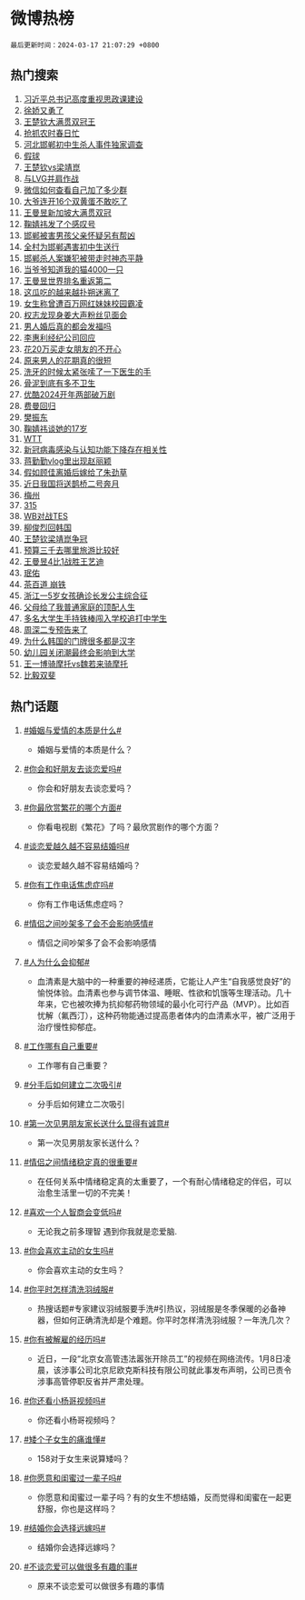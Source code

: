# 微博热榜

`最后更新时间：2024-03-17 21:07:29 +0800`

## 热门搜索

1. [习近平总书记高度重视思政课建设](https://m.weibo.cn/search?containerid=100103type%3D1%26t%3D10%26q%3D%23%E4%B9%A0%E8%BF%91%E5%B9%B3%E6%80%BB%E4%B9%A6%E8%AE%B0%E9%AB%98%E5%BA%A6%E9%87%8D%E8%A7%86%E6%80%9D%E6%94%BF%E8%AF%BE%E5%BB%BA%E8%AE%BE%23&stream_entry_id=51&isnewpage=1&extparam=seat%3D1%26c_type%3D51%26dgr%3D0%26filter_type%3Drealtimehot%26cate%3D10103%26stream_entry_id%3D51%26pos%3D0%26q%3D%2523%25E4%25B9%25A0%25E8%25BF%2591%25E5%25B9%25B3%25E6%2580%25BB%25E4%25B9%25A6%25E8%25AE%25B0%25E9%25AB%2598%25E5%25BA%25A6%25E9%2587%258D%25E8%25A7%2586%25E6%2580%259D%25E6%2594%25BF%25E8%25AF%25BE%25E5%25BB%25BA%25E8%25AE%25BE%2523%26display_time%3D1710680848%26pre_seqid%3D17106808488280711963)
1. [徐娇又勇了](https://m.weibo.cn/search?containerid=100103type%3D1%26t%3D10%26q%3D%23%E5%BE%90%E5%A8%87%E5%8F%88%E5%8B%87%E4%BA%86%23&stream_entry_id=31&isnewpage=1&extparam=seat%3D1%26flag%3D1%26c_type%3D31%26cate%3D5001%26filter_type%3Drealtimehot%26dgr%3D0%26pos%3D0%26lcate%3D5001%26stream_entry_id%3D31%26band_rank%3D1%26realpos%3D1%26q%3D%2523%25E5%25BE%2590%25E5%25A8%2587%25E5%258F%2588%25E5%258B%2587%25E4%25BA%2586%2523%26display_time%3D1710680848%26pre_seqid%3D17106808488280711963)
1. [王楚钦大满贯双冠王](https://m.weibo.cn/search?containerid=100103type%3D1%26t%3D10%26q%3D%23%E7%8E%8B%E6%A5%9A%E9%92%A6%E5%A4%A7%E6%BB%A1%E8%B4%AF%E5%8F%8C%E5%86%A0%E7%8E%8B%23&stream_entry_id=31&isnewpage=1&extparam=seat%3D1%26flag%3D1%26c_type%3D31%26cate%3D5001%26filter_type%3Drealtimehot%26dgr%3D0%26pos%3D1%26lcate%3D5001%26stream_entry_id%3D31%26band_rank%3D2%26realpos%3D2%26q%3D%2523%25E7%258E%258B%25E6%25A5%259A%25E9%2592%25A6%25E5%25A4%25A7%25E6%25BB%25A1%25E8%25B4%25AF%25E5%258F%258C%25E5%2586%25A0%25E7%258E%258B%2523%26display_time%3D1710680848%26pre_seqid%3D17106808488280711963)
1. [抢抓农时春日忙](https://m.weibo.cn/search?containerid=100103type%3D1%26t%3D10%26q%3D%23%E6%8A%A2%E6%8A%93%E5%86%9C%E6%97%B6%E6%98%A5%E6%97%A5%E5%BF%99%23&stream_entry_id=31&isnewpage=1&extparam=seat%3D1%26flag%3D1%26c_type%3D31%26cate%3D5001%26filter_type%3Drealtimehot%26dgr%3D0%26pos%3D2%26lcate%3D5001%26stream_entry_id%3D31%26band_rank%3D3%26realpos%3D3%26q%3D%2523%25E6%258A%25A2%25E6%258A%2593%25E5%2586%259C%25E6%2597%25B6%25E6%2598%25A5%25E6%2597%25A5%25E5%25BF%2599%2523%26display_time%3D1710680848%26pre_seqid%3D17106808488280711963)
1. [河北邯郸初中生杀人事件独家调查](https://m.weibo.cn/search?containerid=100103type%3D1%26t%3D10%26q%3D%23%E6%B2%B3%E5%8C%97%E9%82%AF%E9%83%B8%E5%88%9D%E4%B8%AD%E7%94%9F%E6%9D%80%E4%BA%BA%E4%BA%8B%E4%BB%B6%E7%8B%AC%E5%AE%B6%E8%B0%83%E6%9F%A5%23&stream_entry_id=31&isnewpage=1&extparam=seat%3D1%26flag%3D1%26c_type%3D31%26cate%3D5001%26filter_type%3Drealtimehot%26dgr%3D0%26pos%3D3%26lcate%3D5001%26stream_entry_id%3D31%26band_rank%3D4%26realpos%3D4%26q%3D%2523%25E6%25B2%25B3%25E5%258C%2597%25E9%2582%25AF%25E9%2583%25B8%25E5%2588%259D%25E4%25B8%25AD%25E7%2594%259F%25E6%259D%2580%25E4%25BA%25BA%25E4%25BA%258B%25E4%25BB%25B6%25E7%258B%25AC%25E5%25AE%25B6%25E8%25B0%2583%25E6%259F%25A5%2523%26display_time%3D1710680848%26pre_seqid%3D17106808488280711963)
1. [假球](https://m.weibo.cn/search?containerid=100103type%3D1%26t%3D10%26q%3D%E5%81%87%E7%90%83&stream_entry_id=31&isnewpage=1&extparam=seat%3D1%26flag%3D1%26c_type%3D31%26cate%3D5001%26filter_type%3Drealtimehot%26dgr%3D0%26pos%3D4%26lcate%3D5001%26stream_entry_id%3D31%26band_rank%3D5%26realpos%3D5%26q%3D%25E5%2581%2587%25E7%2590%2583%26display_time%3D1710680848%26pre_seqid%3D17106808488280711963)
1. [王楚钦vs梁靖崑](https://m.weibo.cn/search?containerid=100103type%3D1%26t%3D10%26q%3D%23%E7%8E%8B%E6%A5%9A%E9%92%A6vs%E6%A2%81%E9%9D%96%E5%B4%91%23&stream_entry_id=31&isnewpage=1&extparam=seat%3D1%26flag%3D1%26c_type%3D31%26cate%3D5001%26filter_type%3Drealtimehot%26dgr%3D0%26pos%3D5%26lcate%3D5001%26stream_entry_id%3D31%26band_rank%3D6%26realpos%3D6%26q%3D%2523%25E7%258E%258B%25E6%25A5%259A%25E9%2592%25A6vs%25E6%25A2%2581%25E9%259D%2596%25E5%25B4%2591%2523%26display_time%3D1710680848%26pre_seqid%3D17106808488280711963)
1. [与LVG并肩作战](https://m.weibo.cn/search?containerid=100103type%3D1%26t%3D10%26q%3D%23%E4%B8%8ELVG%E5%B9%B6%E8%82%A9%E4%BD%9C%E6%88%98%23&stream_entry_id=31&isnewpage=1&extparam=seat%3D1%26c_type%3D31%26cate%3D5001%26topic_ad%3D1%26adid%3D227342%26band_rank%3D7%26dgr%3D0%26is_ad_pos%3D1%26lcate%3D5001%26filter_type%3Drealtimehot%26stream_entry_id%3D31%26pos%3D6%26q%3D%2523%25E4%25B8%258ELVG%25E5%25B9%25B6%25E8%2582%25A9%25E4%25BD%259C%25E6%2588%2598%2523%26display_time%3D1710680848%26pre_seqid%3D17106808488280711963)
1. [微信如何查看自己加了多少群](https://m.weibo.cn/search?containerid=100103type%3D1%26t%3D10%26q%3D%23%E5%BE%AE%E4%BF%A1%E5%A6%82%E4%BD%95%E6%9F%A5%E7%9C%8B%E8%87%AA%E5%B7%B1%E5%8A%A0%E4%BA%86%E5%A4%9A%E5%B0%91%E7%BE%A4%23&stream_entry_id=31&isnewpage=1&extparam=seat%3D1%26flag%3D2%26c_type%3D31%26cate%3D5001%26filter_type%3Drealtimehot%26dgr%3D0%26pos%3D7%26lcate%3D5001%26stream_entry_id%3D31%26band_rank%3D7%26realpos%3D7%26q%3D%2523%25E5%25BE%25AE%25E4%25BF%25A1%25E5%25A6%2582%25E4%25BD%2595%25E6%259F%25A5%25E7%259C%258B%25E8%2587%25AA%25E5%25B7%25B1%25E5%258A%25A0%25E4%25BA%2586%25E5%25A4%259A%25E5%25B0%2591%25E7%25BE%25A4%2523%26display_time%3D1710680848%26pre_seqid%3D17106808488280711963)
1. [大爷连开16个双黄蛋不敢吃了](https://m.weibo.cn/search?containerid=100103type%3D1%26t%3D10%26q%3D%23%E5%A4%A7%E7%88%B7%E8%BF%9E%E5%BC%8016%E4%B8%AA%E5%8F%8C%E9%BB%84%E8%9B%8B%E4%B8%8D%E6%95%A2%E5%90%83%E4%BA%86%23&stream_entry_id=31&isnewpage=1&extparam=seat%3D1%26flag%3D0%26c_type%3D31%26cate%3D5001%26filter_type%3Drealtimehot%26dgr%3D0%26pos%3D8%26lcate%3D5001%26stream_entry_id%3D31%26band_rank%3D8%26realpos%3D8%26q%3D%2523%25E5%25A4%25A7%25E7%2588%25B7%25E8%25BF%259E%25E5%25BC%258016%25E4%25B8%25AA%25E5%258F%258C%25E9%25BB%2584%25E8%259B%258B%25E4%25B8%258D%25E6%2595%25A2%25E5%2590%2583%25E4%25BA%2586%2523%26display_time%3D1710680848%26pre_seqid%3D17106808488280711963)
1. [王曼昱新加坡大满贯双冠](https://m.weibo.cn/search?containerid=100103type%3D1%26t%3D10%26q%3D%23%E7%8E%8B%E6%9B%BC%E6%98%B1%E6%96%B0%E5%8A%A0%E5%9D%A1%E5%A4%A7%E6%BB%A1%E8%B4%AF%E5%8F%8C%E5%86%A0%23&stream_entry_id=31&isnewpage=1&extparam=seat%3D1%26flag%3D1%26c_type%3D31%26cate%3D5001%26filter_type%3Drealtimehot%26dgr%3D0%26pos%3D9%26lcate%3D5001%26stream_entry_id%3D31%26band_rank%3D9%26realpos%3D9%26q%3D%2523%25E7%258E%258B%25E6%259B%25BC%25E6%2598%25B1%25E6%2596%25B0%25E5%258A%25A0%25E5%259D%25A1%25E5%25A4%25A7%25E6%25BB%25A1%25E8%25B4%25AF%25E5%258F%258C%25E5%2586%25A0%2523%26display_time%3D1710680848%26pre_seqid%3D17106808488280711963)
1. [鞠婧祎发了个感叹号](https://m.weibo.cn/search?containerid=100103type%3D1%26t%3D10%26q%3D%23%E9%9E%A0%E5%A9%A7%E7%A5%8E%E5%8F%91%E4%BA%86%E4%B8%AA%E6%84%9F%E5%8F%B9%E5%8F%B7%23&stream_entry_id=31&isnewpage=1&extparam=seat%3D1%26flag%3D2%26c_type%3D31%26cate%3D5001%26filter_type%3Drealtimehot%26dgr%3D0%26pos%3D10%26lcate%3D5001%26stream_entry_id%3D31%26band_rank%3D10%26realpos%3D10%26q%3D%2523%25E9%259E%25A0%25E5%25A9%25A7%25E7%25A5%258E%25E5%258F%2591%25E4%25BA%2586%25E4%25B8%25AA%25E6%2584%259F%25E5%258F%25B9%25E5%258F%25B7%2523%26display_time%3D1710680848%26pre_seqid%3D17106808488280711963)
1. [邯郸被害男孩父亲怀疑另有帮凶](https://m.weibo.cn/search?containerid=100103type%3D1%26t%3D10%26q%3D%23%E9%82%AF%E9%83%B8%E8%A2%AB%E5%AE%B3%E7%94%B7%E5%AD%A9%E7%88%B6%E4%BA%B2%E6%80%80%E7%96%91%E5%8F%A6%E6%9C%89%E5%B8%AE%E5%87%B6%23&stream_entry_id=31&isnewpage=1&extparam=seat%3D1%26flag%3D1%26c_type%3D31%26cate%3D5001%26filter_type%3Drealtimehot%26dgr%3D0%26pos%3D11%26lcate%3D5001%26stream_entry_id%3D31%26band_rank%3D11%26realpos%3D11%26q%3D%2523%25E9%2582%25AF%25E9%2583%25B8%25E8%25A2%25AB%25E5%25AE%25B3%25E7%2594%25B7%25E5%25AD%25A9%25E7%2588%25B6%25E4%25BA%25B2%25E6%2580%2580%25E7%2596%2591%25E5%258F%25A6%25E6%259C%2589%25E5%25B8%25AE%25E5%2587%25B6%2523%26display_time%3D1710680848%26pre_seqid%3D17106808488280711963)
1. [全村为邯郸遇害初中生送行](https://m.weibo.cn/search?containerid=100103type%3D1%26t%3D10%26q%3D%23%E5%85%A8%E6%9D%91%E4%B8%BA%E9%82%AF%E9%83%B8%E9%81%87%E5%AE%B3%E5%88%9D%E4%B8%AD%E7%94%9F%E9%80%81%E8%A1%8C%23&stream_entry_id=31&isnewpage=1&extparam=seat%3D1%26flag%3D1%26c_type%3D31%26cate%3D5001%26filter_type%3Drealtimehot%26dgr%3D0%26pos%3D12%26lcate%3D5001%26stream_entry_id%3D31%26band_rank%3D12%26realpos%3D12%26q%3D%2523%25E5%2585%25A8%25E6%259D%2591%25E4%25B8%25BA%25E9%2582%25AF%25E9%2583%25B8%25E9%2581%2587%25E5%25AE%25B3%25E5%2588%259D%25E4%25B8%25AD%25E7%2594%259F%25E9%2580%2581%25E8%25A1%258C%2523%26display_time%3D1710680848%26pre_seqid%3D17106808488280711963)
1. [邯郸杀人案嫌犯被带走时神态平静](https://m.weibo.cn/search?containerid=100103type%3D1%26t%3D10%26q%3D%23%E9%82%AF%E9%83%B8%E6%9D%80%E4%BA%BA%E6%A1%88%E5%AB%8C%E7%8A%AF%E8%A2%AB%E5%B8%A6%E8%B5%B0%E6%97%B6%E7%A5%9E%E6%80%81%E5%B9%B3%E9%9D%99%23&stream_entry_id=31&isnewpage=1&extparam=seat%3D1%26flag%3D1%26c_type%3D31%26cate%3D5001%26filter_type%3Drealtimehot%26dgr%3D0%26pos%3D13%26lcate%3D5001%26stream_entry_id%3D31%26band_rank%3D13%26realpos%3D13%26q%3D%2523%25E9%2582%25AF%25E9%2583%25B8%25E6%259D%2580%25E4%25BA%25BA%25E6%25A1%2588%25E5%25AB%258C%25E7%258A%25AF%25E8%25A2%25AB%25E5%25B8%25A6%25E8%25B5%25B0%25E6%2597%25B6%25E7%25A5%259E%25E6%2580%2581%25E5%25B9%25B3%25E9%259D%2599%2523%26display_time%3D1710680848%26pre_seqid%3D17106808488280711963)
1. [当爷爷知道我的猫4000一只](https://m.weibo.cn/search?containerid=100103type%3D1%26t%3D10%26q%3D%23%E5%BD%93%E7%88%B7%E7%88%B7%E7%9F%A5%E9%81%93%E6%88%91%E7%9A%84%E7%8C%AB4000%E4%B8%80%E5%8F%AA%23&stream_entry_id=31&isnewpage=1&extparam=seat%3D1%26flag%3D1%26c_type%3D31%26cate%3D5001%26filter_type%3Drealtimehot%26dgr%3D0%26pos%3D14%26lcate%3D5001%26stream_entry_id%3D31%26band_rank%3D14%26realpos%3D14%26q%3D%2523%25E5%25BD%2593%25E7%2588%25B7%25E7%2588%25B7%25E7%259F%25A5%25E9%2581%2593%25E6%2588%2591%25E7%259A%2584%25E7%258C%25AB4000%25E4%25B8%2580%25E5%258F%25AA%2523%26display_time%3D1710680848%26pre_seqid%3D17106808488280711963)
1. [王曼昱世界排名重返第二](https://m.weibo.cn/search?containerid=100103type%3D1%26t%3D10%26q%3D%23%E7%8E%8B%E6%9B%BC%E6%98%B1%E4%B8%96%E7%95%8C%E6%8E%92%E5%90%8D%E9%87%8D%E8%BF%94%E7%AC%AC%E4%BA%8C%23&stream_entry_id=31&isnewpage=1&extparam=seat%3D1%26flag%3D1%26c_type%3D31%26cate%3D5001%26filter_type%3Drealtimehot%26dgr%3D0%26pos%3D15%26lcate%3D5001%26stream_entry_id%3D31%26band_rank%3D15%26realpos%3D15%26q%3D%2523%25E7%258E%258B%25E6%259B%25BC%25E6%2598%25B1%25E4%25B8%2596%25E7%2595%258C%25E6%258E%2592%25E5%2590%258D%25E9%2587%258D%25E8%25BF%2594%25E7%25AC%25AC%25E4%25BA%258C%2523%26display_time%3D1710680848%26pre_seqid%3D17106808488280711963)
1. [这瓜吃的越来越扑朔迷离了](https://m.weibo.cn/search?containerid=100103type%3D1%26t%3D10%26q%3D%23%E8%BF%99%E7%93%9C%E5%90%83%E7%9A%84%E8%B6%8A%E6%9D%A5%E8%B6%8A%E6%89%91%E6%9C%94%E8%BF%B7%E7%A6%BB%E4%BA%86%23&stream_entry_id=31&isnewpage=1&extparam=seat%3D1%26flag%3D1%26c_type%3D31%26cate%3D5001%26filter_type%3Drealtimehot%26dgr%3D0%26pos%3D16%26lcate%3D5001%26stream_entry_id%3D31%26band_rank%3D16%26realpos%3D16%26q%3D%2523%25E8%25BF%2599%25E7%2593%259C%25E5%2590%2583%25E7%259A%2584%25E8%25B6%258A%25E6%259D%25A5%25E8%25B6%258A%25E6%2589%2591%25E6%259C%2594%25E8%25BF%25B7%25E7%25A6%25BB%25E4%25BA%2586%2523%26display_time%3D1710680848%26pre_seqid%3D17106808488280711963)
1. [女生称曾遭百万网红妹妹校园霸凌](https://m.weibo.cn/search?containerid=100103type%3D1%26t%3D10%26q%3D%23%E5%A5%B3%E7%94%9F%E7%A7%B0%E6%9B%BE%E9%81%AD%E7%99%BE%E4%B8%87%E7%BD%91%E7%BA%A2%E5%A6%B9%E5%A6%B9%E6%A0%A1%E5%9B%AD%E9%9C%B8%E5%87%8C%23&stream_entry_id=31&isnewpage=1&extparam=seat%3D1%26flag%3D1%26c_type%3D31%26cate%3D5001%26filter_type%3Drealtimehot%26dgr%3D0%26pos%3D17%26lcate%3D5001%26stream_entry_id%3D31%26band_rank%3D17%26realpos%3D17%26q%3D%2523%25E5%25A5%25B3%25E7%2594%259F%25E7%25A7%25B0%25E6%259B%25BE%25E9%2581%25AD%25E7%2599%25BE%25E4%25B8%2587%25E7%25BD%2591%25E7%25BA%25A2%25E5%25A6%25B9%25E5%25A6%25B9%25E6%25A0%25A1%25E5%259B%25AD%25E9%259C%25B8%25E5%2587%258C%2523%26display_time%3D1710680848%26pre_seqid%3D17106808488280711963)
1. [权志龙现身姜大声粉丝见面会](https://m.weibo.cn/search?containerid=100103type%3D1%26t%3D10%26q%3D%23%E6%9D%83%E5%BF%97%E9%BE%99%E7%8E%B0%E8%BA%AB%E5%A7%9C%E5%A4%A7%E5%A3%B0%E7%B2%89%E4%B8%9D%E8%A7%81%E9%9D%A2%E4%BC%9A%23&stream_entry_id=31&isnewpage=1&extparam=seat%3D1%26flag%3D1%26c_type%3D31%26cate%3D5001%26filter_type%3Drealtimehot%26dgr%3D0%26pos%3D18%26lcate%3D5001%26stream_entry_id%3D31%26band_rank%3D18%26realpos%3D18%26q%3D%2523%25E6%259D%2583%25E5%25BF%2597%25E9%25BE%2599%25E7%258E%25B0%25E8%25BA%25AB%25E5%25A7%259C%25E5%25A4%25A7%25E5%25A3%25B0%25E7%25B2%2589%25E4%25B8%259D%25E8%25A7%2581%25E9%259D%25A2%25E4%25BC%259A%2523%26display_time%3D1710680848%26pre_seqid%3D17106808488280711963)
1. [男人婚后真的都会发福吗](https://m.weibo.cn/search?containerid=100103type%3D1%26t%3D10%26q%3D%23%E7%94%B7%E4%BA%BA%E5%A9%9A%E5%90%8E%E7%9C%9F%E7%9A%84%E9%83%BD%E4%BC%9A%E5%8F%91%E7%A6%8F%E5%90%97%23&stream_entry_id=31&isnewpage=1&extparam=seat%3D1%26flag%3D1%26c_type%3D31%26cate%3D5001%26filter_type%3Drealtimehot%26dgr%3D0%26pos%3D19%26lcate%3D5001%26stream_entry_id%3D31%26band_rank%3D19%26realpos%3D19%26q%3D%2523%25E7%2594%25B7%25E4%25BA%25BA%25E5%25A9%259A%25E5%2590%258E%25E7%259C%259F%25E7%259A%2584%25E9%2583%25BD%25E4%25BC%259A%25E5%258F%2591%25E7%25A6%258F%25E5%2590%2597%2523%26display_time%3D1710680848%26pre_seqid%3D17106808488280711963)
1. [李惠利经纪公司回应](https://m.weibo.cn/search?containerid=100103type%3D1%26t%3D10%26q%3D%23%E6%9D%8E%E6%83%A0%E5%88%A9%E7%BB%8F%E7%BA%AA%E5%85%AC%E5%8F%B8%E5%9B%9E%E5%BA%94%23&stream_entry_id=31&isnewpage=1&extparam=seat%3D1%26flag%3D0%26c_type%3D31%26cate%3D5001%26filter_type%3Drealtimehot%26dgr%3D0%26pos%3D20%26lcate%3D5001%26stream_entry_id%3D31%26band_rank%3D20%26realpos%3D20%26q%3D%2523%25E6%259D%258E%25E6%2583%25A0%25E5%2588%25A9%25E7%25BB%258F%25E7%25BA%25AA%25E5%2585%25AC%25E5%258F%25B8%25E5%259B%259E%25E5%25BA%2594%2523%26display_time%3D1710680848%26pre_seqid%3D17106808488280711963)
1. [花20万买走女朋友的不开心](https://m.weibo.cn/search?containerid=100103type%3D1%26t%3D10%26q%3D%23%E8%8A%B120%E4%B8%87%E4%B9%B0%E8%B5%B0%E5%A5%B3%E6%9C%8B%E5%8F%8B%E7%9A%84%E4%B8%8D%E5%BC%80%E5%BF%83%23&stream_entry_id=31&isnewpage=1&extparam=seat%3D1%26flag%3D1%26c_type%3D31%26cate%3D5001%26filter_type%3Drealtimehot%26dgr%3D0%26pos%3D21%26lcate%3D5001%26stream_entry_id%3D31%26band_rank%3D21%26realpos%3D21%26q%3D%2523%25E8%258A%25B120%25E4%25B8%2587%25E4%25B9%25B0%25E8%25B5%25B0%25E5%25A5%25B3%25E6%259C%258B%25E5%258F%258B%25E7%259A%2584%25E4%25B8%258D%25E5%25BC%2580%25E5%25BF%2583%2523%26display_time%3D1710680848%26pre_seqid%3D17106808488280711963)
1. [原来男人的花期真的很短](https://m.weibo.cn/search?containerid=100103type%3D1%26t%3D10%26q%3D%23%E5%8E%9F%E6%9D%A5%E7%94%B7%E4%BA%BA%E7%9A%84%E8%8A%B1%E6%9C%9F%E7%9C%9F%E7%9A%84%E5%BE%88%E7%9F%AD%23&stream_entry_id=31&isnewpage=1&extparam=seat%3D1%26flag%3D1%26c_type%3D31%26cate%3D5001%26filter_type%3Drealtimehot%26dgr%3D0%26pos%3D22%26lcate%3D5001%26stream_entry_id%3D31%26band_rank%3D22%26realpos%3D22%26q%3D%2523%25E5%258E%259F%25E6%259D%25A5%25E7%2594%25B7%25E4%25BA%25BA%25E7%259A%2584%25E8%258A%25B1%25E6%259C%259F%25E7%259C%259F%25E7%259A%2584%25E5%25BE%2588%25E7%259F%25AD%2523%26display_time%3D1710680848%26pre_seqid%3D17106808488280711963)
1. [洗牙的时候太紧张嗦了一下医生的手](https://m.weibo.cn/search?containerid=100103type%3D1%26t%3D10%26q%3D%23%E6%B4%97%E7%89%99%E7%9A%84%E6%97%B6%E5%80%99%E5%A4%AA%E7%B4%A7%E5%BC%A0%E5%97%A6%E4%BA%86%E4%B8%80%E4%B8%8B%E5%8C%BB%E7%94%9F%E7%9A%84%E6%89%8B%23&stream_entry_id=31&isnewpage=1&extparam=seat%3D1%26flag%3D0%26c_type%3D31%26cate%3D5001%26filter_type%3Drealtimehot%26dgr%3D0%26pos%3D23%26lcate%3D5001%26stream_entry_id%3D31%26band_rank%3D23%26realpos%3D23%26q%3D%2523%25E6%25B4%2597%25E7%2589%2599%25E7%259A%2584%25E6%2597%25B6%25E5%2580%2599%25E5%25A4%25AA%25E7%25B4%25A7%25E5%25BC%25A0%25E5%2597%25A6%25E4%25BA%2586%25E4%25B8%2580%25E4%25B8%258B%25E5%258C%25BB%25E7%2594%259F%25E7%259A%2584%25E6%2589%258B%2523%26display_time%3D1710680848%26pre_seqid%3D17106808488280711963)
1. [骨泥到底有多不卫生](https://m.weibo.cn/search?containerid=100103type%3D1%26t%3D10%26q%3D%23%E9%AA%A8%E6%B3%A5%E5%88%B0%E5%BA%95%E6%9C%89%E5%A4%9A%E4%B8%8D%E5%8D%AB%E7%94%9F%23&stream_entry_id=31&isnewpage=1&extparam=seat%3D1%26flag%3D0%26c_type%3D31%26cate%3D5001%26filter_type%3Drealtimehot%26dgr%3D0%26pos%3D24%26lcate%3D5001%26stream_entry_id%3D31%26band_rank%3D24%26realpos%3D24%26q%3D%2523%25E9%25AA%25A8%25E6%25B3%25A5%25E5%2588%25B0%25E5%25BA%2595%25E6%259C%2589%25E5%25A4%259A%25E4%25B8%258D%25E5%258D%25AB%25E7%2594%259F%2523%26display_time%3D1710680848%26pre_seqid%3D17106808488280711963)
1. [优酷2024开年两部破万剧](https://m.weibo.cn/search?containerid=100103type%3D1%26t%3D10%26q%3D%23%E4%BC%98%E9%85%B72024%E5%BC%80%E5%B9%B4%E4%B8%A4%E9%83%A8%E7%A0%B4%E4%B8%87%E5%89%A7%23&stream_entry_id=31&isnewpage=1&extparam=seat%3D1%26flag%3D0%26c_type%3D31%26cate%3D5001%26filter_type%3Drealtimehot%26dgr%3D0%26pos%3D25%26lcate%3D5001%26stream_entry_id%3D31%26band_rank%3D25%26realpos%3D25%26q%3D%2523%25E4%25BC%2598%25E9%2585%25B72024%25E5%25BC%2580%25E5%25B9%25B4%25E4%25B8%25A4%25E9%2583%25A8%25E7%25A0%25B4%25E4%25B8%2587%25E5%2589%25A7%2523%26display_time%3D1710680848%26pre_seqid%3D17106808488280711963)
1. [费曼回归](https://m.weibo.cn/search?containerid=100103type%3D1%26t%3D10%26q%3D%E8%B4%B9%E6%9B%BC%E5%9B%9E%E5%BD%92&stream_entry_id=31&isnewpage=1&extparam=seat%3D1%26flag%3D0%26c_type%3D31%26cate%3D5001%26filter_type%3Drealtimehot%26dgr%3D0%26pos%3D26%26lcate%3D5001%26stream_entry_id%3D31%26band_rank%3D26%26realpos%3D26%26q%3D%25E8%25B4%25B9%25E6%259B%25BC%25E5%259B%259E%25E5%25BD%2592%26display_time%3D1710680848%26pre_seqid%3D17106808488280711963)
1. [樊振东](https://m.weibo.cn/search?containerid=100103type%3D1%26t%3D10%26q%3D%E6%A8%8A%E6%8C%AF%E4%B8%9C&stream_entry_id=31&isnewpage=1&extparam=seat%3D1%26flag%3D0%26c_type%3D31%26cate%3D5001%26filter_type%3Drealtimehot%26dgr%3D0%26pos%3D27%26lcate%3D5001%26stream_entry_id%3D31%26band_rank%3D27%26realpos%3D27%26q%3D%25E6%25A8%258A%25E6%258C%25AF%25E4%25B8%259C%26display_time%3D1710680848%26pre_seqid%3D17106808488280711963)
1. [鞠婧祎谈她的17岁](https://m.weibo.cn/search?containerid=100103type%3D1%26t%3D10%26q%3D%23%E9%9E%A0%E5%A9%A7%E7%A5%8E%E8%B0%88%E5%A5%B9%E7%9A%8417%E5%B2%81%23&stream_entry_id=31&isnewpage=1&extparam=seat%3D1%26flag%3D1%26c_type%3D31%26cate%3D5001%26filter_type%3Drealtimehot%26dgr%3D0%26pos%3D28%26lcate%3D5001%26stream_entry_id%3D31%26band_rank%3D28%26realpos%3D28%26q%3D%2523%25E9%259E%25A0%25E5%25A9%25A7%25E7%25A5%258E%25E8%25B0%2588%25E5%25A5%25B9%25E7%259A%258417%25E5%25B2%2581%2523%26display_time%3D1710680848%26pre_seqid%3D17106808488280711963)
1. [WTT](https://m.weibo.cn/search?containerid=100103type%3D1%26t%3D10%26q%3DWTT&stream_entry_id=31&isnewpage=1&extparam=seat%3D1%26flag%3D1%26c_type%3D31%26cate%3D5001%26filter_type%3Drealtimehot%26dgr%3D0%26pos%3D29%26lcate%3D5001%26stream_entry_id%3D31%26band_rank%3D29%26realpos%3D29%26q%3DWTT%26display_time%3D1710680848%26pre_seqid%3D17106808488280711963)
1. [新冠病毒感染与认知功能下降存在相关性](https://m.weibo.cn/search?containerid=100103type%3D1%26t%3D10%26q%3D%23%E6%96%B0%E5%86%A0%E7%97%85%E6%AF%92%E6%84%9F%E6%9F%93%E4%B8%8E%E8%AE%A4%E7%9F%A5%E5%8A%9F%E8%83%BD%E4%B8%8B%E9%99%8D%E5%AD%98%E5%9C%A8%E7%9B%B8%E5%85%B3%E6%80%A7%23&stream_entry_id=31&isnewpage=1&extparam=seat%3D1%26flag%3D0%26c_type%3D31%26cate%3D5001%26filter_type%3Drealtimehot%26dgr%3D0%26pos%3D30%26lcate%3D5001%26stream_entry_id%3D31%26band_rank%3D30%26realpos%3D30%26q%3D%2523%25E6%2596%25B0%25E5%2586%25A0%25E7%2597%2585%25E6%25AF%2592%25E6%2584%259F%25E6%259F%2593%25E4%25B8%258E%25E8%25AE%25A4%25E7%259F%25A5%25E5%258A%259F%25E8%2583%25BD%25E4%25B8%258B%25E9%2599%258D%25E5%25AD%2598%25E5%259C%25A8%25E7%259B%25B8%25E5%2585%25B3%25E6%2580%25A7%2523%26display_time%3D1710680848%26pre_seqid%3D17106808488280711963)
1. [蒋勤勤vlog里出现赵丽颖](https://m.weibo.cn/search?containerid=100103type%3D1%26t%3D10%26q%3D%23%E8%92%8B%E5%8B%A4%E5%8B%A4vlog%E9%87%8C%E5%87%BA%E7%8E%B0%E8%B5%B5%E4%B8%BD%E9%A2%96%23&stream_entry_id=31&isnewpage=1&extparam=seat%3D1%26flag%3D1%26c_type%3D31%26cate%3D5001%26filter_type%3Drealtimehot%26dgr%3D0%26pos%3D31%26lcate%3D5001%26stream_entry_id%3D31%26band_rank%3D31%26realpos%3D31%26q%3D%2523%25E8%2592%258B%25E5%258B%25A4%25E5%258B%25A4vlog%25E9%2587%258C%25E5%2587%25BA%25E7%258E%25B0%25E8%25B5%25B5%25E4%25B8%25BD%25E9%25A2%2596%2523%26display_time%3D1710680848%26pre_seqid%3D17106808488280711963)
1. [假如顾佳离婚后嫁给了朱劲草](https://m.weibo.cn/search?containerid=100103type%3D1%26t%3D10%26q%3D%E5%81%87%E5%A6%82%E9%A1%BE%E4%BD%B3%E7%A6%BB%E5%A9%9A%E5%90%8E%E5%AB%81%E7%BB%99%E4%BA%86%E6%9C%B1%E5%8A%B2%E8%8D%89&stream_entry_id=31&isnewpage=1&extparam=seat%3D1%26flag%3D1%26c_type%3D31%26cate%3D5001%26filter_type%3Drealtimehot%26dgr%3D0%26pos%3D32%26lcate%3D5001%26stream_entry_id%3D31%26band_rank%3D32%26realpos%3D32%26q%3D%25E5%2581%2587%25E5%25A6%2582%25E9%25A1%25BE%25E4%25BD%25B3%25E7%25A6%25BB%25E5%25A9%259A%25E5%2590%258E%25E5%25AB%2581%25E7%25BB%2599%25E4%25BA%2586%25E6%259C%25B1%25E5%258A%25B2%25E8%258D%2589%26display_time%3D1710680848%26pre_seqid%3D17106808488280711963)
1. [近日我国将送鹊桥二号奔月](https://m.weibo.cn/search?containerid=100103type%3D1%26t%3D10%26q%3D%23%E8%BF%91%E6%97%A5%E6%88%91%E5%9B%BD%E5%B0%86%E9%80%81%E9%B9%8A%E6%A1%A5%E4%BA%8C%E5%8F%B7%E5%A5%94%E6%9C%88%23&stream_entry_id=31&isnewpage=1&extparam=seat%3D1%26flag%3D0%26c_type%3D31%26cate%3D5001%26filter_type%3Drealtimehot%26dgr%3D0%26pos%3D33%26lcate%3D5001%26stream_entry_id%3D31%26band_rank%3D33%26realpos%3D33%26q%3D%2523%25E8%25BF%2591%25E6%2597%25A5%25E6%2588%2591%25E5%259B%25BD%25E5%25B0%2586%25E9%2580%2581%25E9%25B9%258A%25E6%25A1%25A5%25E4%25BA%258C%25E5%258F%25B7%25E5%25A5%2594%25E6%259C%2588%2523%26display_time%3D1710680848%26pre_seqid%3D17106808488280711963)
1. [梅州](https://m.weibo.cn/search?containerid=100103type%3D1%26t%3D10%26q%3D%E6%A2%85%E5%B7%9E&stream_entry_id=31&isnewpage=1&extparam=seat%3D1%26flag%3D1%26c_type%3D31%26cate%3D5001%26filter_type%3Drealtimehot%26dgr%3D0%26pos%3D34%26lcate%3D5001%26stream_entry_id%3D31%26band_rank%3D34%26realpos%3D34%26q%3D%25E6%25A2%2585%25E5%25B7%259E%26display_time%3D1710680848%26pre_seqid%3D17106808488280711963)
1. [315](https://m.weibo.cn/search?containerid=100103type%3D1%26t%3D10%26q%3D315&stream_entry_id=31&isnewpage=1&extparam=seat%3D1%26flag%3D0%26c_type%3D31%26cate%3D5001%26filter_type%3Drealtimehot%26dgr%3D0%26pos%3D35%26lcate%3D5001%26stream_entry_id%3D31%26band_rank%3D35%26realpos%3D35%26q%3D315%26display_time%3D1710680848%26pre_seqid%3D17106808488280711963)
1. [WB对战TES](https://m.weibo.cn/search?containerid=100103type%3D1%26t%3D10%26q%3D%23WB%E5%AF%B9%E6%88%98TES%23&stream_entry_id=31&isnewpage=1&extparam=seat%3D1%26flag%3D1%26c_type%3D31%26cate%3D5001%26filter_type%3Drealtimehot%26dgr%3D0%26pos%3D36%26lcate%3D5001%26stream_entry_id%3D31%26band_rank%3D36%26realpos%3D36%26q%3D%2523WB%25E5%25AF%25B9%25E6%2588%2598TES%2523%26display_time%3D1710680848%26pre_seqid%3D17106808488280711963)
1. [柳俊烈回韩国](https://m.weibo.cn/search?containerid=100103type%3D1%26t%3D10%26q%3D%23%E6%9F%B3%E4%BF%8A%E7%83%88%E5%9B%9E%E9%9F%A9%E5%9B%BD%23&stream_entry_id=31&isnewpage=1&extparam=seat%3D1%26flag%3D0%26c_type%3D31%26cate%3D5001%26filter_type%3Drealtimehot%26dgr%3D0%26pos%3D37%26lcate%3D5001%26stream_entry_id%3D31%26band_rank%3D37%26realpos%3D37%26q%3D%2523%25E6%259F%25B3%25E4%25BF%258A%25E7%2583%2588%25E5%259B%259E%25E9%259F%25A9%25E5%259B%25BD%2523%26display_time%3D1710680848%26pre_seqid%3D17106808488280711963)
1. [王楚钦梁靖崑争冠](https://m.weibo.cn/search?containerid=100103type%3D1%26t%3D10%26q%3D%23%E7%8E%8B%E6%A5%9A%E9%92%A6%E6%A2%81%E9%9D%96%E5%B4%91%E4%BA%89%E5%86%A0%23&stream_entry_id=31&isnewpage=1&extparam=seat%3D1%26flag%3D1%26c_type%3D31%26cate%3D5001%26filter_type%3Drealtimehot%26dgr%3D0%26pos%3D38%26lcate%3D5001%26stream_entry_id%3D31%26band_rank%3D38%26realpos%3D38%26q%3D%2523%25E7%258E%258B%25E6%25A5%259A%25E9%2592%25A6%25E6%25A2%2581%25E9%259D%2596%25E5%25B4%2591%25E4%25BA%2589%25E5%2586%25A0%2523%26display_time%3D1710680848%26pre_seqid%3D17106808488280711963)
1. [预算三千去哪里旅游比较好](https://m.weibo.cn/search?containerid=100103type%3D1%26t%3D10%26q%3D%23%E9%A2%84%E7%AE%97%E4%B8%89%E5%8D%83%E5%8E%BB%E5%93%AA%E9%87%8C%E6%97%85%E6%B8%B8%E6%AF%94%E8%BE%83%E5%A5%BD%23&stream_entry_id=31&isnewpage=1&extparam=seat%3D1%26flag%3D1%26c_type%3D31%26cate%3D5001%26filter_type%3Drealtimehot%26dgr%3D0%26pos%3D39%26lcate%3D5001%26stream_entry_id%3D31%26band_rank%3D39%26realpos%3D39%26q%3D%2523%25E9%25A2%2584%25E7%25AE%2597%25E4%25B8%2589%25E5%258D%2583%25E5%258E%25BB%25E5%2593%25AA%25E9%2587%258C%25E6%2597%2585%25E6%25B8%25B8%25E6%25AF%2594%25E8%25BE%2583%25E5%25A5%25BD%2523%26display_time%3D1710680848%26pre_seqid%3D17106808488280711963)
1. [王曼昱4比1战胜王艺迪](https://m.weibo.cn/search?containerid=100103type%3D1%26t%3D10%26q%3D%23%E7%8E%8B%E6%9B%BC%E6%98%B14%E6%AF%941%E6%88%98%E8%83%9C%E7%8E%8B%E8%89%BA%E8%BF%AA%23&stream_entry_id=31&isnewpage=1&extparam=seat%3D1%26flag%3D1%26c_type%3D31%26cate%3D5001%26filter_type%3Drealtimehot%26dgr%3D0%26pos%3D40%26lcate%3D5001%26stream_entry_id%3D31%26band_rank%3D40%26realpos%3D40%26q%3D%2523%25E7%258E%258B%25E6%259B%25BC%25E6%2598%25B14%25E6%25AF%25941%25E6%2588%2598%25E8%2583%259C%25E7%258E%258B%25E8%2589%25BA%25E8%25BF%25AA%2523%26display_time%3D1710680848%26pre_seqid%3D17106808488280711963)
1. [珉佑](https://m.weibo.cn/search?containerid=100103type%3D1%26t%3D10%26q%3D%E7%8F%89%E4%BD%91&stream_entry_id=31&isnewpage=1&extparam=seat%3D1%26flag%3D1%26c_type%3D31%26cate%3D5001%26filter_type%3Drealtimehot%26dgr%3D0%26pos%3D41%26lcate%3D5001%26stream_entry_id%3D31%26band_rank%3D41%26realpos%3D41%26q%3D%25E7%258F%2589%25E4%25BD%2591%26display_time%3D1710680848%26pre_seqid%3D17106808488280711963)
1. [茶百道 崩铁](https://m.weibo.cn/search?containerid=100103type%3D1%26t%3D10%26q%3D%E8%8C%B6%E7%99%BE%E9%81%93+%E5%B4%A9%E9%93%81&stream_entry_id=31&isnewpage=1&extparam=seat%3D1%26flag%3D0%26c_type%3D31%26cate%3D5001%26filter_type%3Drealtimehot%26dgr%3D0%26pos%3D42%26lcate%3D5001%26stream_entry_id%3D31%26band_rank%3D42%26realpos%3D42%26q%3D%25E8%258C%25B6%25E7%2599%25BE%25E9%2581%2593%2520%25E5%25B4%25A9%25E9%2593%2581%26display_time%3D1710680848%26pre_seqid%3D17106808488280711963)
1. [浙江一5岁女孩确诊长发公主综合征](https://m.weibo.cn/search?containerid=100103type%3D1%26t%3D10%26q%3D%23%E6%B5%99%E6%B1%9F%E4%B8%805%E5%B2%81%E5%A5%B3%E5%AD%A9%E7%A1%AE%E8%AF%8A%E9%95%BF%E5%8F%91%E5%85%AC%E4%B8%BB%E7%BB%BC%E5%90%88%E5%BE%81%23&stream_entry_id=31&isnewpage=1&extparam=seat%3D1%26flag%3D0%26c_type%3D31%26cate%3D5001%26filter_type%3Drealtimehot%26dgr%3D0%26pos%3D43%26lcate%3D5001%26stream_entry_id%3D31%26band_rank%3D43%26realpos%3D43%26q%3D%2523%25E6%25B5%2599%25E6%25B1%259F%25E4%25B8%25805%25E5%25B2%2581%25E5%25A5%25B3%25E5%25AD%25A9%25E7%25A1%25AE%25E8%25AF%258A%25E9%2595%25BF%25E5%258F%2591%25E5%2585%25AC%25E4%25B8%25BB%25E7%25BB%25BC%25E5%2590%2588%25E5%25BE%2581%2523%26display_time%3D1710680848%26pre_seqid%3D17106808488280711963)
1. [父母给了我普通家庭的顶配人生](https://m.weibo.cn/search?containerid=100103type%3D1%26t%3D10%26q%3D%23%E7%88%B6%E6%AF%8D%E7%BB%99%E4%BA%86%E6%88%91%E6%99%AE%E9%80%9A%E5%AE%B6%E5%BA%AD%E7%9A%84%E9%A1%B6%E9%85%8D%E4%BA%BA%E7%94%9F%23&stream_entry_id=31&isnewpage=1&extparam=seat%3D1%26flag%3D0%26c_type%3D31%26cate%3D5001%26filter_type%3Drealtimehot%26dgr%3D0%26pos%3D44%26lcate%3D5001%26stream_entry_id%3D31%26band_rank%3D44%26realpos%3D44%26q%3D%2523%25E7%2588%25B6%25E6%25AF%258D%25E7%25BB%2599%25E4%25BA%2586%25E6%2588%2591%25E6%2599%25AE%25E9%2580%259A%25E5%25AE%25B6%25E5%25BA%25AD%25E7%259A%2584%25E9%25A1%25B6%25E9%2585%258D%25E4%25BA%25BA%25E7%2594%259F%2523%26display_time%3D1710680848%26pre_seqid%3D17106808488280711963)
1. [多名大学生手持铁棒闯入学校追打中学生](https://m.weibo.cn/search?containerid=100103type%3D1%26t%3D10%26q%3D%23%E5%A4%9A%E5%90%8D%E5%A4%A7%E5%AD%A6%E7%94%9F%E6%89%8B%E6%8C%81%E9%93%81%E6%A3%92%E9%97%AF%E5%85%A5%E5%AD%A6%E6%A0%A1%E8%BF%BD%E6%89%93%E4%B8%AD%E5%AD%A6%E7%94%9F%23&stream_entry_id=31&isnewpage=1&extparam=seat%3D1%26flag%3D0%26c_type%3D31%26cate%3D5001%26filter_type%3Drealtimehot%26dgr%3D0%26pos%3D45%26lcate%3D5001%26stream_entry_id%3D31%26band_rank%3D45%26realpos%3D45%26q%3D%2523%25E5%25A4%259A%25E5%2590%258D%25E5%25A4%25A7%25E5%25AD%25A6%25E7%2594%259F%25E6%2589%258B%25E6%258C%2581%25E9%2593%2581%25E6%25A3%2592%25E9%2597%25AF%25E5%2585%25A5%25E5%25AD%25A6%25E6%25A0%25A1%25E8%25BF%25BD%25E6%2589%2593%25E4%25B8%25AD%25E5%25AD%25A6%25E7%2594%259F%2523%26display_time%3D1710680848%26pre_seqid%3D17106808488280711963)
1. [周深二专预告来了](https://m.weibo.cn/search?containerid=100103type%3D1%26t%3D10%26q%3D%23%E5%91%A8%E6%B7%B1%E4%BA%8C%E4%B8%93%E9%A2%84%E5%91%8A%E6%9D%A5%E4%BA%86%23&stream_entry_id=31&isnewpage=1&extparam=seat%3D1%26flag%3D1%26c_type%3D31%26cate%3D5001%26filter_type%3Drealtimehot%26dgr%3D0%26pos%3D46%26lcate%3D5001%26stream_entry_id%3D31%26band_rank%3D46%26realpos%3D46%26q%3D%2523%25E5%2591%25A8%25E6%25B7%25B1%25E4%25BA%258C%25E4%25B8%2593%25E9%25A2%2584%25E5%2591%258A%25E6%259D%25A5%25E4%25BA%2586%2523%26display_time%3D1710680848%26pre_seqid%3D17106808488280711963)
1. [为什么韩国的门牌很多都是汉字](https://m.weibo.cn/search?containerid=100103type%3D1%26t%3D10%26q%3D%23%E4%B8%BA%E4%BB%80%E4%B9%88%E9%9F%A9%E5%9B%BD%E7%9A%84%E9%97%A8%E7%89%8C%E5%BE%88%E5%A4%9A%E9%83%BD%E6%98%AF%E6%B1%89%E5%AD%97%23&stream_entry_id=31&isnewpage=1&extparam=seat%3D1%26flag%3D1%26c_type%3D31%26cate%3D5001%26filter_type%3Drealtimehot%26dgr%3D0%26pos%3D47%26lcate%3D5001%26stream_entry_id%3D31%26band_rank%3D47%26realpos%3D47%26q%3D%2523%25E4%25B8%25BA%25E4%25BB%2580%25E4%25B9%2588%25E9%259F%25A9%25E5%259B%25BD%25E7%259A%2584%25E9%2597%25A8%25E7%2589%258C%25E5%25BE%2588%25E5%25A4%259A%25E9%2583%25BD%25E6%2598%25AF%25E6%25B1%2589%25E5%25AD%2597%2523%26display_time%3D1710680848%26pre_seqid%3D17106808488280711963)
1. [幼儿园关闭潮最终会影响到大学](https://m.weibo.cn/search?containerid=100103type%3D1%26t%3D10%26q%3D%23%E5%B9%BC%E5%84%BF%E5%9B%AD%E5%85%B3%E9%97%AD%E6%BD%AE%E6%9C%80%E7%BB%88%E4%BC%9A%E5%BD%B1%E5%93%8D%E5%88%B0%E5%A4%A7%E5%AD%A6%23&stream_entry_id=31&isnewpage=1&extparam=seat%3D1%26flag%3D0%26c_type%3D31%26cate%3D5001%26filter_type%3Drealtimehot%26dgr%3D0%26pos%3D48%26lcate%3D5001%26stream_entry_id%3D31%26band_rank%3D48%26realpos%3D48%26q%3D%2523%25E5%25B9%25BC%25E5%2584%25BF%25E5%259B%25AD%25E5%2585%25B3%25E9%2597%25AD%25E6%25BD%25AE%25E6%259C%2580%25E7%25BB%2588%25E4%25BC%259A%25E5%25BD%25B1%25E5%2593%258D%25E5%2588%25B0%25E5%25A4%25A7%25E5%25AD%25A6%2523%26display_time%3D1710680848%26pre_seqid%3D17106808488280711963)
1. [王一博骑摩托vs魏若来骑摩托](https://m.weibo.cn/search?containerid=100103type%3D1%26t%3D10%26q%3D%23%E7%8E%8B%E4%B8%80%E5%8D%9A%E9%AA%91%E6%91%A9%E6%89%98vs%E9%AD%8F%E8%8B%A5%E6%9D%A5%E9%AA%91%E6%91%A9%E6%89%98%23&stream_entry_id=31&isnewpage=1&extparam=seat%3D1%26flag%3D1%26c_type%3D31%26cate%3D5001%26filter_type%3Drealtimehot%26dgr%3D0%26pos%3D49%26lcate%3D5001%26stream_entry_id%3D31%26band_rank%3D49%26realpos%3D49%26q%3D%2523%25E7%258E%258B%25E4%25B8%2580%25E5%258D%259A%25E9%25AA%2591%25E6%2591%25A9%25E6%2589%2598vs%25E9%25AD%258F%25E8%258B%25A5%25E6%259D%25A5%25E9%25AA%2591%25E6%2591%25A9%25E6%2589%2598%2523%26display_time%3D1710680848%26pre_seqid%3D17106808488280711963)
1. [比毅双斐](https://m.weibo.cn/search?containerid=100103type%3D1%26t%3D10%26q%3D%23%E6%AF%94%E6%AF%85%E5%8F%8C%E6%96%90%23&stream_entry_id=31&isnewpage=1&extparam=seat%3D1%26flag%3D1%26c_type%3D31%26cate%3D5001%26filter_type%3Drealtimehot%26dgr%3D0%26pos%3D50%26lcate%3D5001%26stream_entry_id%3D31%26band_rank%3D50%26realpos%3D50%26q%3D%2523%25E6%25AF%2594%25E6%25AF%2585%25E5%258F%258C%25E6%2596%2590%2523%26display_time%3D1710680848%26pre_seqid%3D17106808488280711963)

## 热门话题

1. [#婚姻与爱情的本质是什么#](https://m.weibo.cn/search?containerid=231522type%3D1%26t%3D10%26q%3D%23%E5%A9%9A%E5%A7%BB%E4%B8%8E%E7%88%B1%E6%83%85%E7%9A%84%E6%9C%AC%E8%B4%A8%E6%98%AF%E4%BB%80%E4%B9%88%23&stream_entry_id=128&isnewpage=1&extparam=seat%3D1%26unitid%3D1704881162756%26cate%3D5004%26lcate%3D5004%26dgr%3D0%26pos%3D1-0-0%26c_type%3D128%26display_time%3D1710680849%26pre_seqid%3D1710680849683026795137)
    - 婚姻与爱情的本质是什么？

1. [#你会和好朋友去谈恋爱吗#](https://m.weibo.cn/search?containerid=231522type%3D1%26t%3D10%26q%3D%23%E4%BD%A0%E4%BC%9A%E5%92%8C%E5%A5%BD%E6%9C%8B%E5%8F%8B%E5%8E%BB%E8%B0%88%E6%81%8B%E7%88%B1%E5%90%97%23&stream_entry_id=128&isnewpage=1&extparam=seat%3D1%26unitid%3D1704849959446%26cate%3D5004%26lcate%3D5004%26dgr%3D0%26pos%3D1-0-1%26c_type%3D128%26display_time%3D1710680849%26pre_seqid%3D1710680849683026795137)
    - 你会和好朋友去谈恋爱吗？

1. [#你最欣赏繁花的哪个方面#](https://m.weibo.cn/search?containerid=231522type%3D1%26t%3D10%26q%3D%23%E4%BD%A0%E6%9C%80%E6%AC%A3%E8%B5%8F%E7%B9%81%E8%8A%B1%E7%9A%84%E5%93%AA%E4%B8%AA%E6%96%B9%E9%9D%A2%23&stream_entry_id=128&isnewpage=1&extparam=seat%3D1%26unitid%3D1704872158127%26cate%3D5004%26lcate%3D5004%26dgr%3D0%26pos%3D1-0-2%26c_type%3D128%26display_time%3D1710680849%26pre_seqid%3D1710680849683026795137)
    - 你看电视剧《繁花》了吗？最欣赏剧作的哪个方面？

1. [#谈恋爱越久越不容易结婚吗#](https://m.weibo.cn/search?containerid=231522type%3D1%26t%3D10%26q%3D%23%E8%B0%88%E6%81%8B%E7%88%B1%E8%B6%8A%E4%B9%85%E8%B6%8A%E4%B8%8D%E5%AE%B9%E6%98%93%E7%BB%93%E5%A9%9A%E5%90%97%23&stream_entry_id=128&isnewpage=1&extparam=seat%3D1%26unitid%3D1704871559387%26cate%3D5004%26lcate%3D5004%26dgr%3D0%26pos%3D1-0-3%26c_type%3D128%26display_time%3D1710680849%26pre_seqid%3D1710680849683026795137)
    - 谈恋爱越久越不容易结婚吗？

1. [#你有工作电话焦虑症吗#](https://m.weibo.cn/search?containerid=231522type%3D1%26t%3D10%26q%3D%23%E4%BD%A0%E6%9C%89%E5%B7%A5%E4%BD%9C%E7%94%B5%E8%AF%9D%E7%84%A6%E8%99%91%E7%97%87%E5%90%97%23&stream_entry_id=128&isnewpage=1&extparam=seat%3D1%26unitid%3D1704877884678%26cate%3D5004%26lcate%3D5004%26dgr%3D0%26pos%3D1-0-4%26c_type%3D128%26display_time%3D1710680849%26pre_seqid%3D1710680849683026795137)
    - 你有工作电话焦虑症吗？

1. [#情侣之间吵架多了会不会影响感情#](https://m.weibo.cn/search?containerid=231522type%3D1%26t%3D10%26q%3D%23%E6%83%85%E4%BE%A3%E4%B9%8B%E9%97%B4%E5%90%B5%E6%9E%B6%E5%A4%9A%E4%BA%86%E4%BC%9A%E4%B8%8D%E4%BC%9A%E5%BD%B1%E5%93%8D%E6%84%9F%E6%83%85%23&stream_entry_id=128&isnewpage=1&extparam=seat%3D1%26unitid%3D1704792093809%26cate%3D5004%26lcate%3D5004%26dgr%3D0%26pos%3D1-0-5%26c_type%3D128%26display_time%3D1710680849%26pre_seqid%3D1710680849683026795137)
    - 情侣之间吵架多了会不会影响感情

1. [#人为什么会抑郁#](https://m.weibo.cn/search?containerid=231522type%3D1%26t%3D10%26q%3D%23%E4%BA%BA%E4%B8%BA%E4%BB%80%E4%B9%88%E4%BC%9A%E6%8A%91%E9%83%81%23&stream_entry_id=128&isnewpage=1&extparam=seat%3D1%26unitid%3D1704881163792%26cate%3D5004%26lcate%3D5004%26dgr%3D0%26pos%3D1-0-6%26c_type%3D128%26display_time%3D1710680849%26pre_seqid%3D1710680849683026795137)
    - 血清素是大脑中的一种重要的神经递质，它能让人产生“自我感觉良好”的愉悦体验。血清素也参与调节体温、睡眠、性欲和饥饿等生理活动。几十年来，它也被吹捧为抗抑郁药物领域的最小化可行产品（MVP）。比如百忧解（氟西汀），这种药物能通过提高患者体内的血清素水平，被广泛用于治疗慢性抑郁症。

1. [#工作哪有自己重要#](https://m.weibo.cn/search?containerid=231522type%3D1%26t%3D10%26q%3D%23%E5%B7%A5%E4%BD%9C%E5%93%AA%E6%9C%89%E8%87%AA%E5%B7%B1%E9%87%8D%E8%A6%81%23&stream_entry_id=128&isnewpage=1&extparam=seat%3D1%26unitid%3D1704949537973%26cate%3D5004%26lcate%3D5004%26dgr%3D0%26pos%3D1-0-7%26c_type%3D128%26display_time%3D1710680849%26pre_seqid%3D1710680849683026795137)
    - 工作哪有自己重要？

1. [#分手后如何建立二次吸引#](https://m.weibo.cn/search?containerid=231522type%3D1%26t%3D10%26q%3D%23%E5%88%86%E6%89%8B%E5%90%8E%E5%A6%82%E4%BD%95%E5%BB%BA%E7%AB%8B%E4%BA%8C%E6%AC%A1%E5%90%B8%E5%BC%95%23&stream_entry_id=128&isnewpage=1&extparam=seat%3D1%26unitid%3D1704870666886%26cate%3D5004%26lcate%3D5004%26dgr%3D0%26pos%3D1-0-8%26c_type%3D128%26display_time%3D1710680849%26pre_seqid%3D1710680849683026795137)
    - 分手后如何建立二次吸引

1. [#第一次见男朋友家长送什么显得有诚意#](https://m.weibo.cn/search?containerid=231522type%3D1%26t%3D10%26q%3D%23%E7%AC%AC%E4%B8%80%E6%AC%A1%E8%A7%81%E7%94%B7%E6%9C%8B%E5%8F%8B%E5%AE%B6%E9%95%BF%E9%80%81%E4%BB%80%E4%B9%88%E6%98%BE%E5%BE%97%E6%9C%89%E8%AF%9A%E6%84%8F%23&stream_entry_id=128&isnewpage=1&extparam=seat%3D1%26unitid%3D1704946836507%26cate%3D5004%26lcate%3D5004%26dgr%3D0%26pos%3D1-0-9%26c_type%3D128%26display_time%3D1710680849%26pre_seqid%3D1710680849683026795137)
    - 第一次见男朋友家长送什么？

1. [#情侣之间情绪稳定真的很重要#](https://m.weibo.cn/search?containerid=231522type%3D1%26t%3D10%26q%3D%23%E6%83%85%E4%BE%A3%E4%B9%8B%E9%97%B4%E6%83%85%E7%BB%AA%E7%A8%B3%E5%AE%9A%E7%9C%9F%E7%9A%84%E5%BE%88%E9%87%8D%E8%A6%81%23&stream_entry_id=128&isnewpage=1&extparam=seat%3D1%26unitid%3D1704779493657%26cate%3D5004%26lcate%3D5004%26dgr%3D0%26pos%3D1-0-10%26c_type%3D128%26display_time%3D1710680849%26pre_seqid%3D1710680849683026795137)
    - 在任何关系中情绪稳定真的太重要了，一个有耐心情绪稳定的伴侣，可以治愈生活里一切的不完美！

1. [#喜欢一个人智商会变低吗#](https://m.weibo.cn/search?containerid=231522type%3D1%26t%3D10%26q%3D%23%E5%96%9C%E6%AC%A2%E4%B8%80%E4%B8%AA%E4%BA%BA%E6%99%BA%E5%95%86%E4%BC%9A%E5%8F%98%E4%BD%8E%E5%90%97%23&stream_entry_id=128&isnewpage=1&extparam=seat%3D1%26unitid%3D1704783068038%26cate%3D5004%26lcate%3D5004%26dgr%3D0%26pos%3D1-0-11%26c_type%3D128%26display_time%3D1710680849%26pre_seqid%3D1710680849683026795137)
    - 无论我之前多理智  遇到你我就是恋爱脑.

1. [#你会喜欢主动的女生吗#](https://m.weibo.cn/search?containerid=231522type%3D1%26t%3D10%26q%3D%23%E4%BD%A0%E4%BC%9A%E5%96%9C%E6%AC%A2%E4%B8%BB%E5%8A%A8%E7%9A%84%E5%A5%B3%E7%94%9F%E5%90%97%23&stream_entry_id=128&isnewpage=1&extparam=seat%3D1%26unitid%3D1704786077236%26cate%3D5004%26lcate%3D5004%26dgr%3D0%26pos%3D1-0-12%26c_type%3D128%26display_time%3D1710680849%26pre_seqid%3D1710680849683026795137)
    - 你会喜欢主动的女生吗？

1. [#你平时怎样清洗羽绒服#](https://m.weibo.cn/search?containerid=231522type%3D1%26t%3D10%26q%3D%23%E4%BD%A0%E5%B9%B3%E6%97%B6%E6%80%8E%E6%A0%B7%E6%B8%85%E6%B4%97%E7%BE%BD%E7%BB%92%E6%9C%8D%23&stream_entry_id=128&isnewpage=1&extparam=seat%3D1%26unitid%3D1704789081364%26cate%3D5004%26lcate%3D5004%26dgr%3D0%26pos%3D1-0-13%26c_type%3D128%26display_time%3D1710680849%26pre_seqid%3D1710680849683026795137)
    - 热搜话题#专家建议羽绒服要手洗#引热议，羽绒服是冬季保暖的必备神器，但如何正确清洗却是个难题。你平时怎样清洗羽绒服？一年洗几次？

1. [#你有被解雇的经历吗#](https://m.weibo.cn/search?containerid=231522type%3D1%26t%3D10%26q%3D%23%E4%BD%A0%E6%9C%89%E8%A2%AB%E8%A7%A3%E9%9B%87%E7%9A%84%E7%BB%8F%E5%8E%86%E5%90%97%23&stream_entry_id=128&isnewpage=1&extparam=seat%3D1%26unitid%3D1704794482090%26cate%3D5004%26lcate%3D5004%26dgr%3D0%26pos%3D1-0-14%26c_type%3D128%26display_time%3D1710680849%26pre_seqid%3D1710680849683026795137)
    - 近日，一段“北京女高管违法嚣张开除员工”的视频在网络流传。1月8日凌晨，该涉事公司北京尼欧克斯科技有限公司就此事发布声明，公司已责令涉事高管停职反省并严肃处理。

1. [#你还看小杨哥视频吗#](https://m.weibo.cn/search?containerid=231522type%3D1%26t%3D10%26q%3D%23%E4%BD%A0%E8%BF%98%E7%9C%8B%E5%B0%8F%E6%9D%A8%E5%93%A5%E8%A7%86%E9%A2%91%E5%90%97%23&stream_entry_id=128&isnewpage=1&extparam=seat%3D1%26unitid%3D1704797193944%26cate%3D5004%26lcate%3D5004%26dgr%3D0%26pos%3D1-0-15%26c_type%3D128%26display_time%3D1710680849%26pre_seqid%3D1710680849683026795137)
    - 你还看小杨哥视频吗？

1. [#矮个子女生的痛谁懂#](https://m.weibo.cn/search?containerid=231522type%3D1%26t%3D10%26q%3D%23%E7%9F%AE%E4%B8%AA%E5%AD%90%E5%A5%B3%E7%94%9F%E7%9A%84%E7%97%9B%E8%B0%81%E6%87%82%23&stream_entry_id=128&isnewpage=1&extparam=seat%3D1%26unitid%3D1704804675994%26cate%3D5004%26lcate%3D5004%26dgr%3D0%26pos%3D1-0-16%26c_type%3D128%26display_time%3D1710680849%26pre_seqid%3D1710680849683026795137)
    - 158对于女生来说算矮吗？

1. [#你愿意和闺蜜过一辈子吗#](https://m.weibo.cn/search?containerid=231522type%3D1%26t%3D10%26q%3D%23%E4%BD%A0%E6%84%BF%E6%84%8F%E5%92%8C%E9%97%BA%E8%9C%9C%E8%BF%87%E4%B8%80%E8%BE%88%E5%AD%90%E5%90%97%23&stream_entry_id=128&isnewpage=1&extparam=seat%3D1%26unitid%3D1704875757520%26cate%3D5004%26lcate%3D5004%26dgr%3D0%26pos%3D1-0-17%26c_type%3D128%26display_time%3D1710680849%26pre_seqid%3D1710680849683026795137)
    - 你愿意和闺蜜过一辈子吗？有的女生不想结婚，反而觉得和闺蜜在一起更舒服，你也是这样吗？

1. [#结婚你会选择远嫁吗#](https://m.weibo.cn/search?containerid=231522type%3D1%26t%3D10%26q%3D%23%E7%BB%93%E5%A9%9A%E4%BD%A0%E4%BC%9A%E9%80%89%E6%8B%A9%E8%BF%9C%E5%AB%81%E5%90%97%23&stream_entry_id=128&isnewpage=1&extparam=seat%3D1%26unitid%3D1704870361894%26cate%3D5004%26lcate%3D5004%26dgr%3D0%26pos%3D1-0-18%26c_type%3D128%26display_time%3D1710680849%26pre_seqid%3D1710680849683026795137)
    - 结婚你会选择远嫁吗？

1. [#不谈恋爱可以做很多有趣的事#](https://m.weibo.cn/search?containerid=231522type%3D1%26t%3D10%26q%3D%23%E4%B8%8D%E8%B0%88%E6%81%8B%E7%88%B1%E5%8F%AF%E4%BB%A5%E5%81%9A%E5%BE%88%E5%A4%9A%E6%9C%89%E8%B6%A3%E7%9A%84%E4%BA%8B%23&stream_entry_id=128&isnewpage=1&extparam=seat%3D1%26unitid%3D1704865280259%26cate%3D5004%26lcate%3D5004%26dgr%3D0%26pos%3D1-0-19%26c_type%3D128%26display_time%3D1710680849%26pre_seqid%3D1710680849683026795137)
    - 原来不谈恋爱可以做很多有趣的事情

